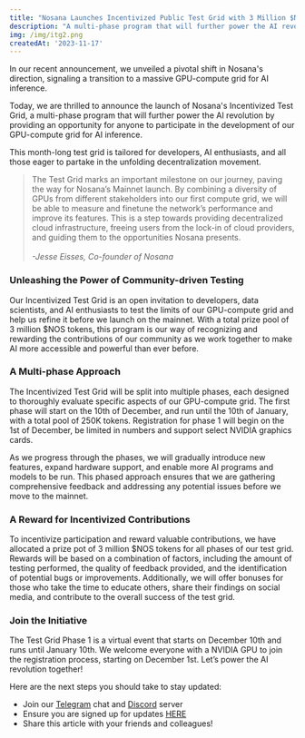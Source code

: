 ```yaml
---
title: "Nosana Launches Incentivized Public Test Grid with 3 Million $NOS"
description: "A multi-phase program that will further power the AI revolution."
img: /img/itg2.png
createdAt: '2023-11-17'
---
```

In our recent announcement, we unveiled a pivotal shift in Nosana's direction, signaling a transition to a massive GPU-compute grid for AI inference.

Today, we are thrilled to announce the launch of Nosana's Incentivized Test Grid, a multi-phase program that will further power the AI revolution by providing an opportunity for anyone to participate in the development of our GPU-compute grid for AI inference. 

This month-long test grid is tailored for developers, AI enthusiasts, and all those eager to partake in the unfolding decentralization movement.

> The Test Grid marks an important milestone on our journey, paving the way for Nosana’s Mainnet launch. By combining a diversity of GPUs from different stakeholders into our first compute grid, we will be able to measure and finetune the network’s performance and improve its features. This is a step towards providing decentralized cloud infrastructure, freeing users from the lock-in of cloud providers, and guiding them to the opportunities Nosana presents.<br><br>_-Jesse Eisses, Co-founder of Nosana_

### Unleashing the Power of Community-driven Testing

Our Incentivized Test Grid is an open invitation to developers, data scientists, and AI enthusiasts to test the limits of our GPU-compute grid and help us refine it before we launch on the mainnet. With a total prize pool of 3 million $NOS tokens, this program is our way of recognizing and rewarding the contributions of our community as we work together to make AI more accessible and powerful than ever before.

### A Multi-phase Approach

The Incentivized Test Grid will be split into multiple phases, each designed to thoroughly evaluate specific aspects of our GPU-compute grid. The first phase will start on the 10th of December, and run until the 10th of January, with a total pool of 250K tokens. Registration for phase 1 will begin on the 1st of December, be limited in numbers and support select NVIDIA graphics cards.

As we progress through the phases, we will gradually introduce new features, expand hardware support, and enable more AI programs and models to be run. This phased approach ensures that we are gathering comprehensive feedback and addressing any potential issues before we move to the mainnet.

### A Reward for Incentivized Contributions

To incentivize participation and reward valuable contributions, we have allocated a prize pot of 3 million $NOS tokens for all phases of our test grid. Rewards will be based on a combination of factors, including the amount of testing performed, the quality of feedback provided, and the identification of potential bugs or improvements. Additionally, we will offer bonuses for those who take the time to educate others, share their findings on social media, and contribute to the overall success of the test grid.

### Join the Initiative

The Test Grid Phase 1 is a virtual event that starts on December 10th and runs until January 10th. We welcome everyone with a NVIDIA GPU to join the registration process, starting on December 1st. Let’s power the AI revolution together!

Here are the next steps you should take to stay updated:

* Join our [Telegram](https://t.me/NosanaCompute) chat and [Discord](https://discord.gg/nosana-ai) server
* Ensure you are signed up for updates [HERE](https://forms.gle/2t2eam3f6CTGoosXA)
* Share this article with your friends and colleagues!
